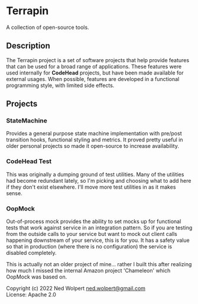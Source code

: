 # Terrapin

A collection of open-source tools.

## Description

The Terrapin project is a set of software projects that help provide features that can be used for a broad range
of applications. These features were used internally for **CodeHead** projects, but have been made available for
external usages. When possible, features are developed in a functional programming style, with limited side
effects.

## Projects

### StateMachine

Provides a general purpose state machine implementation with pre/post transition hooks, functional styling and
metrics. It proved pretty useful in older personal projects so made it open-source to increase availability.

### CodeHead Test

This was originally a dumping ground of test utilities. Many of the utilities had become redundant lately, so
I'm picking and choosing what to add here if they don't exist elsewhere.
I'll move more test utilities in as it makes sense.

### OopMock

Out-of-process mock provides the ability to set mocks up for functional tests that work against service
in an integration pattern. So if you are testing from the outside calls to your service
but want to mock out client calls happening downstream of your service, this is for you. It
has a safety value so that in production (where there is no configuration) the service
is disabled completely.

This is actually not an older project of mine... rather I built this after realizing how much
I missed the internal Amazon project 'Chameleon' which OopMock was based on.

Copyright (c) 2022 Ned Wolpert <ned.wolpert@gmail.com>  
License: Apache 2.0